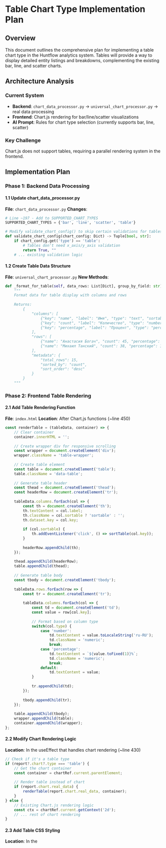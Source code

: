 # Table Chart Type Implementation Plan

## Overview
This document outlines the comprehensive plan for implementing a table chart type in the Huntflow analytics system. Tables will provide a way to display detailed entity listings and breakdowns, complementing the existing bar, line, and scatter charts.

## Architecture Analysis

### Current System
- **Backend**: `chart_data_processor.py` → `universal_chart_processor.py` → real data processing
- **Frontend**: Chart.js rendering for bar/line/scatter visualizations
- **AI Prompt**: Rules for chart type selection (currently supports bar, line, scatter)

### Key Challenge
Chart.js does not support tables, requiring a parallel rendering system in the frontend.

## Implementation Plan

### Phase 1: Backend Data Processing

#### 1.1 Update chart_data_processor.py
**File**: `chart_data_processor.py`
**Changes**:
```python
# Line ~197 - Add to SUPPORTED_CHART_TYPES
SUPPORTED_CHART_TYPES = {'bar', 'line', 'scatter', 'table'}

# Modify validate_chart_config() to skip certain validations for tables
def validate_chart_config(chart_config: Dict) -> Tuple[bool, str]:
    if chart_config.get('type') == 'table':
        # Tables don't need x_axis/y_axis validation
        return True, ""
    # ... existing validation logic
```

#### 1.2 Create Table Data Structure
**File**: `universal_chart_processor.py`
**New Methods**:
```python
def _format_for_table(self, data_rows: List[Dict], group_by_field: str) -> Dict:
    """
    Format data for table display with columns and rows
    
    Returns:
        {
            "columns": [
                {"key": "name", "label": "Имя", "type": "text", "sortable": true},
                {"key": "count", "label": "Количество", "type": "number", "sortable": true},
                {"key": "percentage", "label": "Процент", "type": "percentage", "sortable": true}
            ],
            "rows": [
                {"name": "Анастасия Богач", "count": 45, "percentage": 23.5},
                {"name": "Михаил Танский", "count": 38, "percentage": 19.8}
            ],
            "metadata": {
                "total_rows": 15,
                "sorted_by": "count",
                "sort_order": "desc"
            }
        }
    """
```

### Phase 2: Frontend Table Rendering

#### 2.1 Add Table Rendering Function
**File**: `index.html`
**Location**: After Chart.js functions (~line 450)
```javascript
const renderTable = (tableData, container) => {
    // Clear container
    container.innerHTML = '';
    
    // Create wrapper div for responsive scrolling
    const wrapper = document.createElement('div');
    wrapper.className = 'table-wrapper';
    
    // Create table element
    const table = document.createElement('table');
    table.className = 'data-table';
    
    // Generate table header
    const thead = document.createElement('thead');
    const headerRow = document.createElement('tr');
    
    tableData.columns.forEach(col => {
        const th = document.createElement('th');
        th.textContent = col.label;
        th.className = col.sortable ? 'sortable' : '';
        th.dataset.key = col.key;
        
        if (col.sortable) {
            th.addEventListener('click', () => sortTable(col.key));
        }
        
        headerRow.appendChild(th);
    });
    
    thead.appendChild(headerRow);
    table.appendChild(thead);
    
    // Generate table body
    const tbody = document.createElement('tbody');
    
    tableData.rows.forEach(row => {
        const tr = document.createElement('tr');
        
        tableData.columns.forEach(col => {
            const td = document.createElement('td');
            const value = row[col.key];
            
            // Format based on column type
            switch(col.type) {
                case 'number':
                    td.textContent = value.toLocaleString('ru-RU');
                    td.className = 'numeric';
                    break;
                case 'percentage':
                    td.textContent = `${value.toFixed(1)}%`;
                    td.className = 'numeric';
                    break;
                default:
                    td.textContent = value;
            }
            
            tr.appendChild(td);
        });
        
        tbody.appendChild(tr);
    });
    
    table.appendChild(tbody);
    wrapper.appendChild(table);
    container.appendChild(wrapper);
};
```

#### 2.2 Modify Chart Rendering Logic
**Location**: In the useEffect that handles chart rendering (~line 430)
```javascript
// Check if it's a table type
if (report?.chart?.type === 'table') {
    // Get the chart container
    const container = chartRef.current.parentElement;
    
    // Render table instead of chart
    if (report.chart.real_data) {
        renderTable(report.chart.real_data, container);
    }
} else {
    // Existing Chart.js rendering logic
    const ctx = chartRef.current.getContext('2d');
    // ... rest of chart rendering
}
```

#### 2.3 Add Table CSS Styling
**Location**: In the <style> section (~line 100)
```css
.table-wrapper {
    width: 100%;
    overflow-x: auto;
    border-radius: 0.5rem;
    box-shadow: 0 1px 3px 0 rgba(0, 0, 0, 0.1);
}

.data-table {
    width: 100%;
    border-collapse: collapse;
    font-size: 0.875rem;
    background-color: white;
}

.data-table thead {
    background-color: #f9fafb;
}

.data-table th {
    padding: 0.75rem 1rem;
    text-align: left;
    font-weight: 600;
    color: #374151;
    border-bottom: 2px solid #e5e7eb;
    white-space: nowrap;
}

.data-table th.sortable {
    cursor: pointer;
    user-select: none;
    position: relative;
    padding-right: 2rem;
}

.data-table th.sortable:hover {
    background-color: #f3f4f6;
}

.data-table th.sortable::after {
    content: '↕';
    position: absolute;
    right: 0.75rem;
    opacity: 0.5;
}

.data-table th.sortable.asc::after {
    content: '↑';
    opacity: 1;
}

.data-table th.sortable.desc::after {
    content: '↓';
    opacity: 1;
}

.data-table td {
    padding: 0.75rem 1rem;
    border-bottom: 1px solid #e5e7eb;
}

.data-table td.numeric {
    text-align: right;
    font-variant-numeric: tabular-nums;
}

.data-table tbody tr:hover {
    background-color: #f9fafb;
}

.data-table tbody tr:last-child td {
    border-bottom: none;
}

/* Mobile responsive */
@media (max-width: 640px) {
    .data-table {
        font-size: 0.75rem;
    }
    
    .data-table th,
    .data-table td {
        padding: 0.5rem;
    }
}
```

### Phase 3: AI Prompt Integration

#### 3.1 Update prompt.py
**Location**: Chart type rules section (~line 23)
```python
# Update supported chart types
"5. Choose chart type: bar, line, scatter, or table"

# Add table selection rules (after existing chart rules ~line 84)
"""
• TABLE: Use for entity listings, detailed breakdowns, "who/which/list" questions
  ✅ "Список всех рекрутеров" → table with recruiter names and metrics
  ✅ "Какие вакансии открыты?" → table with vacancy details
  ✅ "Покажи источники кандидатов" → table with source breakdown
  ✅ "Кто из рекрутеров нанял больше всех?" → table sorted by hires
  Example: {"type": "table", "label": "Список рекрутеров"}
"""

# Add table example in JSON examples section
"""
❌ WRONG - Using chart for entity listing:
Question: "Покажи всех рекрутеров"
{
  "chart": {"type": "bar"}  // ❌ Should be "table" for listings
}

✅ CORRECT - Using table for entity listing:
Question: "Покажи всех рекрутеров"
{
  "chart": {"type": "table"}  // ✅ Table for detailed entity lists
}
"""
```

### Phase 4: Entity-Specific Configurations

#### 4.1 Table Templates by Entity Type
**File**: `universal_chart_processor.py`
```python
TABLE_CONFIGURATIONS = {
    'recruiters': {
        'columns': [
            {'key': 'name', 'label': 'Рекрутер', 'type': 'text'},
            {'key': 'hires_count', 'label': 'Нанято', 'type': 'number'},
            {'key': 'applicants_count', 'label': 'Кандидатов', 'type': 'number'},
            {'key': 'conversion_rate', 'label': 'Конверсия', 'type': 'percentage'},
            {'key': 'avg_time_to_hire', 'label': 'Среднее время найма', 'type': 'number'}
        ],
        'default_sort': {'field': 'hires_count', 'order': 'desc'},
        'row_limit': 50
    },
    
    'vacancies': {
        'columns': [
            {'key': 'position', 'label': 'Позиция', 'type': 'text'},
            {'key': 'status', 'label': 'Статус', 'type': 'text'},
            {'key': 'created_date', 'label': 'Дата создания', 'type': 'date'},
            {'key': 'days_open', 'label': 'Дней открыта', 'type': 'number'},
            {'key': 'applicants_count', 'label': 'Кандидатов', 'type': 'number'}
        ],
        'default_sort': {'field': 'created_date', 'order': 'desc'},
        'row_limit': 100
    },
    
    'sources': {
        'columns': [
            {'key': 'name', 'label': 'Источник', 'type': 'text'},
            {'key': 'applicants_count', 'label': 'Кандидатов', 'type': 'number'},
            {'key': 'hires_count', 'label': 'Нанято', 'type': 'number'},
            {'key': 'conversion_rate', 'label': 'Конверсия', 'type': 'percentage'},
            {'key': 'avg_time_to_hire', 'label': 'Время найма', 'type': 'number'}
        ],
        'default_sort': {'field': 'applicants_count', 'order': 'desc'},
        'row_limit': 30
    },
    
    'stages': {
        'columns': [
            {'key': 'name', 'label': 'Этап', 'type': 'text'},
            {'key': 'applicants_count', 'label': 'Кандидатов', 'type': 'number'},
            {'key': 'percentage', 'label': 'От общего', 'type': 'percentage'},
            {'key': 'avg_days_in_stage', 'label': 'Дней на этапе', 'type': 'number'}
        ],
        'default_sort': {'field': 'order', 'order': 'asc'},
        'row_limit': 20
    }
}
```

### Phase 5: Testing Plan

#### 5.1 Test Scenarios
1. **Basic Table Queries**
   - "Покажи всех рекрутеров"
   - "Список открытых вакансий"
   - "Какие источники мы используем?"

2. **Filtered Table Queries**
   - "Рекрутеры за последние 3 месяца"
   - "Вакансии на Python разработчиков"
   - "Источники с конверсией больше 10%"

3. **Sorted Table Queries**
   - "Топ-5 рекрутеров по найму"
   - "Самые старые открытые вакансии"
   - "Источники по эффективности"

4. **Edge Cases**
   - Empty data sets
   - Very large data sets (100+ rows)
   - Mobile responsive behavior
   - Long text values

#### 5.2 Validation Checklist
- [ ] AI correctly chooses table type for listing queries
- [ ] Tables render with proper columns and formatting
- [ ] Data is accurate and matches filters
- [ ] Sorting works correctly
- [ ] Responsive design on mobile devices
- [ ] No regression in existing chart functionality
- [ ] Performance acceptable for large datasets

### Phase 6: Future Enhancements

1. **Interactive Features**
   - Client-side sorting
   - Column reordering
   - Inline search/filtering
   - Row selection

2. **Export Functionality**
   - Export to CSV
   - Copy to clipboard
   - Print-friendly view

3. **Advanced Display**
   - Pagination for large datasets
   - Expandable row details
   - Column grouping
   - Footer with totals/summaries

## Implementation Timeline

**Day 1**: Backend implementation (Phases 1.1-1.2)
**Day 2**: Frontend implementation (Phases 2.1-2.3)
**Day 3**: AI prompt integration and testing (Phases 3-5)
**Day 4**: Polish and bug fixes

## Success Metrics

1. **Functionality**: Tables display correctly for all entity types
2. **AI Accuracy**: >90% correct chart type selection for listing queries
3. **Performance**: Tables render in <500ms for up to 100 rows
4. **User Experience**: Clean, readable, responsive design
5. **Code Quality**: No regressions, clean implementation

## Risk Mitigation

1. **Performance Risk**: Large datasets
   - Mitigation: Implement row limits and pagination
   
2. **Mobile UX Risk**: Tables on small screens
   - Mitigation: Horizontal scroll, responsive font sizes
   
3. **AI Selection Risk**: Confusion between table and bar charts
   - Mitigation: Clear rules and examples in prompt

## Conclusion

This implementation adds tables as a first-class visualization option, enabling detailed entity listings and breakdowns that complement the existing aggregate visualizations. The approach maintains clean separation between chart and table rendering while reusing the existing data processing infrastructure.